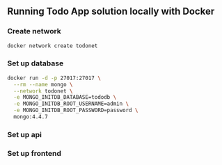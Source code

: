 ## Running Todo App solution locally with Docker

### Create network

```bash
docker network create todonet
```

### Set up database

```bash
docker run -d -p 27017:27017 \
  --rm --name mongo \
  --network todonet \
  -e MONGO_INITDB_DATABASE=tododb \
  -e MONGO_INITDB_ROOT_USERNAME=admin \
  -e MONGO_INITDB_ROOT_PASSWORD=password \
  mongo:4.4.7
```

### Set up api

### Set up frontend
